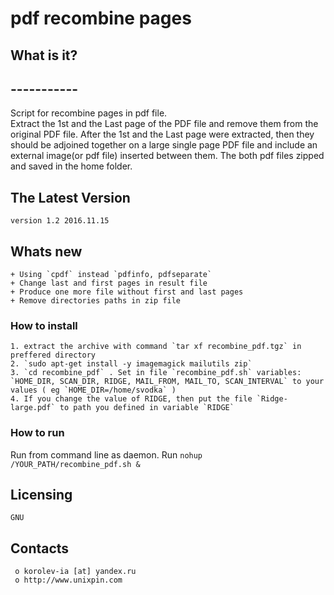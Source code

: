 #						pdf recombine pages


##  What is it?
##  -----------
Script for recombine pages in pdf file.  
Extract the 1st and the Last page of the PDF file and remove them from the original PDF file.
After the 1st and the Last page were extracted, then they should be adjoined together on a 
large single page PDF file and include an external image(or pdf file) inserted between them. 
The both pdf files zipped and saved in the home folder.


##  The Latest Version

	version 1.2 2016.11.15
	
##  Whats new
	+ Using `cpdf` instead `pdfinfo, pdfseparate`
	+ Change last and first pages in result file
	+ Produce one more file without first and last pages
	+ Remove directories paths in zip file


### How to install
	1. extract the archive with command `tar xf recombine_pdf.tgz` in preffered directory
	2. `sudo apt-get install -y imagemagick mailutils zip`
	3. `cd recombine_pdf` . Set in file `recombine_pdf.sh` variables: `HOME_DIR, SCAN_DIR, RIDGE, MAIL_FROM, MAIL_TO, SCAN_INTERVAL` to your values ( eg `HOME_DIR=/home/svodka` )
	4. If you change the value of RIDGE, then put the file `Ridge-large.pdf` to path you defined in variable `RIDGE`
		
	
### How to run
   Run from command line as daemon. Run ```nohup /YOUR_PATH/recombine_pdf.sh &```
      
	  
	  
  Licensing
  ---------
	GNU

  Contacts
  --------

     o korolev-ia [at] yandex.ru
     o http://www.unixpin.com

